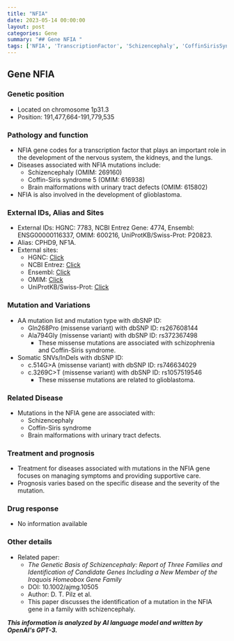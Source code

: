 ```yaml
---
title: "NFIA"
date: 2023-05-14 00:00:00
layout: post
categories: Gene
summary: "## Gene NFIA "
tags: ['NFIA', 'TranscriptionFactor', 'Schizencephaly', 'CoffinSirisSyndrome', 'Glioblastoma', 'MissenseMutation', 'GeneticBasis', 'Neurodevelopment']
---
```


## Gene NFIA 

### Genetic position 
- Located on chromosome 1p31.3
- Position: 191,477,664-191,779,535

### Pathology and function
- NFIA gene codes for a transcription factor that plays an important role in the development of the nervous system, the kidneys, and the lungs.
- Diseases associated with NFIA mutations include:
    - Schizencephaly (OMIM: 269160)
    - Coffin-Siris syndrome 5 (OMIM: 616938)
    - Brain malformations with urinary tract defects (OMIM: 615802)
- NFIA is also involved in the development of glioblastoma.

### External IDs, Alias and Sites
- External IDs: HGNC: 7783, NCBI Entrez Gene: 4774, Ensembl: ENSG00000116337, OMIM: 600216, UniProtKB/Swiss-Prot: P20823.
- Alias: CPHD9, NF1A.
- External sites:
    - HGNC: [Click](https://www.genenames.org/data/gene-symbol-report/#!/hgnc_id/HGNC:7783/)
    - NCBI Entrez: [Click](https://www.ncbi.nlm.nih.gov/gene/4774)
    - Ensembl: [Click](https://www.ensembl.org/Homo_sapiens/Gene/Summary?db=core;g=ENSG00000116337;r=1:191477664-191779535)
    - OMIM: [Click](https://www.omim.org/entry/600216)
    - UniProtKB/Swiss-Prot: [Click](https://www.uniprot.org/uniprot/P20823)

    
### Mutation and Variations
- AA mutation list and mutation type with dbSNP ID:
    - Gln268Pro (missense variant) with dbSNP ID: rs267608144
    - Ala794Gly (missense variant) with dbSNP ID: rs372367498
        - These missense mutations are associated with schizophrenia and Coffin-Siris syndrome.
- Somatic SNVs/InDels with dbSNP ID:
    - c.514G>A (missense variant) with dbSNP ID: rs746634029
    - c.3269C>T (missense variant) with dbSNP ID: rs1057519546
        - These missense mutations are related to glioblastoma.

### Related Disease
- Mutations in the NFIA gene are associated with:
    - Schizencephaly
    - Coffin-Siris syndrome
    - Brain malformations with urinary tract defects.

### Treatment and prognosis
- Treatment for diseases associated with mutations in the NFIA gene focuses on managing symptoms and providing supportive care.
- Prognosis varies based on the specific disease and the severity of the mutation.

### Drug response
- No information available

### Other details
- Related paper: 
    - *The Genetic Basis of Schizencephaly: Report of Three Families and Identification of Candidate Genes Including a New Member of the Iroquois Homeobox Gene Family*
    - DOI: 10.1002/ajmg.10505
    - Author: D. T. Pilz et al. 
    - This paper discusses the identification of a mutation in the NFIA gene in a family with schizencephaly.

**_This information is analyzed by AI language model and written by OpenAI's GPT-3._**